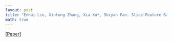 ```yaml
---
layout: post
title: "Enhai Liu, Xintong Zhang, Xia Xu*, Shiyan Fan. Slice-Feature Based Deep Hashing Algorithm for Remote Sensing Image Retrieval. Infrared Physics and Technology, vol. 107, 103299, 2020."
math: true
---
```

[[Paper]](https://doi.org/10.1016/j.infrared.2020.103299)  
